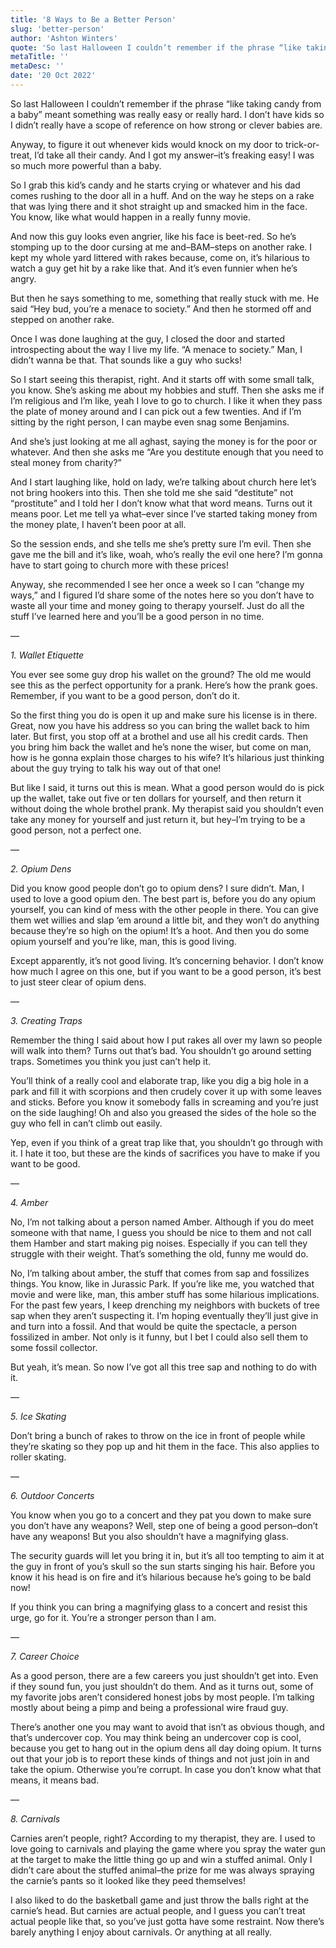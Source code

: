 ```yaml
---
title: '8 Ways to Be a Better Person'
slug: 'better-person'
author: 'Ashton Winters'
quote: 'So last Halloween I couldn’t remember if the phrase “like taking candy from a baby” meant something was really easy or really hard. I don’t have kids so I didn’t really have a scope of reference on how strong or clever babies are.'
metaTitle: ''
metaDesc: ''
date: '20 Oct 2022'
---
```


So last Halloween I couldn’t remember if the phrase “like taking candy from a baby” meant something was really easy or really hard. I don’t have kids so I didn’t really have a scope of reference on how strong or clever babies are.

Anyway, to figure it out whenever kids would knock on my door to trick-or-treat, I’d take all their candy. And I got my answer–it’s freaking easy! I was so much more powerful than a baby.

So I grab this kid’s candy and he starts crying or whatever and his dad comes rushing to the door all in a huff. And on the way he steps on a rake that was lying there and it shot straight up and smacked him in the face. You know, like what would happen in a really funny movie.

And now this guy looks even angrier, like his face is beet-red. So he’s stomping up to the door cursing at me and–BAM–steps on another rake. I kept my whole yard littered with rakes because, come on, it’s hilarious to watch a guy get hit by a rake like that. And it’s even funnier when he’s angry.

But then he says something to me, something that really stuck with me. He said “Hey bud, you’re a menace to society.” And then he stormed off and stepped on another rake.

Once I was done laughing at the guy, I closed the door and started introspecting about the way I live my life. “A menace to society.” Man, I didn’t wanna be that. That sounds like a guy who sucks!

So I start seeing this therapist, right. And it starts off with some small talk, you know. She’s asking me about my hobbies and stuff. Then she asks me if I’m religious and I’m like, yeah I love to go to church. I like it when they pass the plate of money around and I can pick out a few twenties. And if I’m sitting by the right person, I can maybe even snag some Benjamins.

And she’s just looking at me all aghast, saying the money is for the poor or whatever. And then she asks me “Are you destitute enough that you need to steal money from charity?”

And I start laughing like, hold on lady, we’re talking about church here let’s not bring hookers into this. Then she told me she said “destitute” not “prostitute” and I told her I don’t know what that word means. Turns out it means poor. Let me tell ya what–ever since I’ve started taking money from the money plate, I haven’t been poor at all.

So the session ends, and she tells me she’s pretty sure I’m evil. Then she gave me the bill and it’s like, woah, who’s really the evil one here? I’m gonna have to start going to church more with these prices!

Anyway, she recommended I see her once a week so I can “change my ways,” and I figured I’d share some of the notes here so you don’t have to waste all your time and money going to therapy yourself. Just do all the stuff I’ve learned here and you’ll be a good person in no time.

—

*1. Wallet Etiquette*

You ever see some guy drop his wallet on the ground? The old me would see this as the perfect opportunity for a prank. Here’s how the prank goes. Remember, if you want to be a good person, don’t do it.

So the first thing you do is open it up and make sure his license is in there. Great, now you have his address so you can bring the wallet back to him later. But first, you stop off at a brothel and use all his credit cards. Then you bring him back the wallet and he’s none the wiser, but come on man, how is he gonna explain those charges to his wife? It’s hilarious just thinking about the guy trying to talk his way out of that one!

But like I said, it turns out this is mean. What a good person would do is pick up the wallet, take out five or ten dollars for yourself, and then return it without doing the whole brothel prank. My therapist said you shouldn’t even take any money for yourself and just return it, but hey–I’m trying to be a good person, not a perfect one.

—

*2. Opium Dens*

Did you know good people don’t go to opium dens? I sure didn’t. Man, I used to love a good opium den. The best part is, before you do any opium yourself, you can kind of mess with the other people in there. You can give them wet willies and slap ‘em around a little bit, and they won’t do anything because they’re so high on the opium! It’s a hoot. And then you do some opium yourself and you’re like, man, this is good living.

Except apparently, it’s not good living. It’s concerning behavior. I don’t know how much I agree on this one, but if you want to be a good person, it’s best to just steer clear of opium dens.

—

*3. Creating Traps*

Remember the thing I said about how I put rakes all over my lawn so people will walk into them? Turns out that’s bad. You shouldn’t go around setting traps. Sometimes you think you just can’t help it.

You’ll think of a really cool and elaborate trap, like you dig a big hole in a park and fill it with scorpions and then crudely cover it up with some leaves and sticks. Before you know it somebody falls in screaming and you’re just on the side laughing! Oh and also you greased the sides of the hole so the guy who fell in can’t climb out easily.

Yep, even if you think of a great trap like that, you shouldn’t go through with it. I hate it too, but these are the kinds of sacrifices you have to make if you want to be good.

—

*4. Amber*

No, I’m not talking about a person named Amber. Although if you do meet someone with that name, I guess you should be nice to them and not call them Hamber and start making pig noises. Especially if you can tell they struggle with their weight. That’s something the old, funny me would do.

No, I’m talking about amber, the stuff that comes from sap and fossilizes things. You know, like in Jurassic Park. If you’re like me, you watched that movie and were like, man, this amber stuff has some hilarious implications. For the past few years, I keep drenching my neighbors with buckets of tree sap when they aren’t suspecting it. I’m hoping eventually they’ll just give in and turn into a fossil. And that would be quite the spectacle, a person fossilized in amber. Not only is it funny, but I bet I could also sell them to some fossil collector.

But yeah, it’s mean. So now I’ve got all this tree sap and nothing to do with it.

—

*5. Ice Skating*

Don’t bring a bunch of rakes to throw on the ice in front of people while they’re skating so they pop up and hit them in the face. This also applies to roller skating.

—

*6. Outdoor Concerts*

You know when you go to a concert and they pat you down to make sure you don’t have any weapons? Well, step one of being a good person–don’t have any weapons! But you also shouldn’t have a magnifying glass.

The security guards will let you bring it in, but it’s all too tempting to aim it at the guy in front of you’s skull so the sun starts singing his hair. Before you know it his head is on fire and it’s hilarious because he’s going to be bald now!

If you think you can bring a magnifying glass to a concert and resist this urge, go for it. You’re a stronger person than I am.

—

*7. Career Choice*

As a good person, there are a few careers you just shouldn’t get into. Even if they sound fun, you just shouldn’t do them. And as it turns out, some of my favorite jobs aren’t considered honest jobs by most people. I’m talking mostly about being a pimp and being a professional wire fraud guy.

There’s another one you may want to avoid that isn’t as obvious though, and that’s undercover cop. You may think being an undercover cop is cool, because you get to hang out in the opium dens all day doing opium. It turns out that your job is to report these kinds of things and not just join in and take the opium. Otherwise you’re corrupt. In case you don’t know what that means, it means bad.

—

*8. Carnivals*

Carnies aren’t people, right? According to my therapist, they are. I used to love going to carnivals and playing the game where you spray the water gun at the target to make the little thing go up and win a stuffed animal. Only I didn’t care about the stuffed animal–the prize for me was always spraying the carnie’s pants so it looked like they peed themselves!

I also liked to do the basketball game and just throw the balls right at the carnie’s head. But carnies are actual people, and I guess you can’t treat actual people like that, so you’ve just gotta have some restraint. Now there’s barely anything I enjoy about carnivals. Or anything at all really.